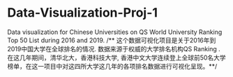 # Data-Visualization-Proj-1
Data visualization for Chinese Universities on QS World University Ranking Top 50 List during 2016 and 2019.
/** 这个数据可视化项目是关于2016年到2019中国大学在全球排名的情况. 数据来源于权威的大学排名机构QS Ranking .
在这几年期间，清华北大，香港科技大学, 香港中文大学连续登上全球前50名大学榜单，在这一项目中对这四所大学这几年的各项排名数据进行可视化呈现。**/
